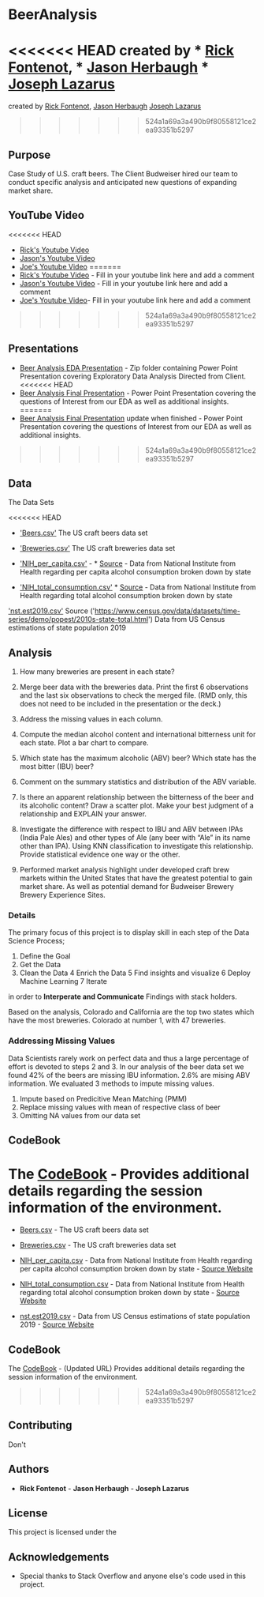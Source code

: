 # BeerAnalysis 
<<<<<<< HEAD
created by * [Rick Fontenot]('https://github.com/rickfontenot/DS6306_Study1'), * [Jason Herbaugh](https://github.com/jherbaugh) * [Joseph Lazarus](https://github.com/JoeLazarus)
=======
created by [Rick Fontenot](https://github.com/rickfontenot), [Jason Herbaugh](https://github.com/jherbaugh) [Joseph Lazarus](https://github.com/JoeLazarus)
>>>>>>> 524a1a69a3a490b9f80558121ce2ea93351b5297

## Purpose

Case Study of U.S. craft beers. The Client Budweiser hired our team to conduct specific analysis and anticipated new questions of expanding market share.

## YouTube Video

<<<<<<< HEAD
* [Rick's Youtube Video](www.youtube.com) 
* [Jason's Youtube Video](www.youtube.com) 
* [Joe's Youtube Video](www.youtube.com)
=======
* [Rick's Youtube Video](www.youtube.com) - Fill in your youtube link here and add a comment
* [Jason's Youtube Video](www.youtube.com) - Fill in your youtube link here and add a comment
* [Joe's Youtube Video](www.youtube.com)- Fill in your youtube link here and add a comment
>>>>>>> 524a1a69a3a490b9f80558121ce2ea93351b5297

## Presentations

* [Beer Analysis EDA Presentation](https://github.com/rickfontenot/DS6306_Study1/blob/main/Case%20Study%201%20EDA.ppt.zip) - Zip folder containing Power Point Presentation covering Exploratory Data Analysis Directed from Client.
<<<<<<< HEAD
* [Beer Analysis Final Presentation](GitHubUrl) - Power Point Presentation covering the questions of Interest from our EDA as well as additional insights.
=======
* [Beer Analysis Final Presentation](GitHubUrl) update when finished - Power Point Presentation covering the questions of Interest from our EDA as well as additional insights.
>>>>>>> 524a1a69a3a490b9f80558121ce2ea93351b5297

## Data
The Data Sets

<<<<<<< HEAD
* ['Beers.csv']('https://github.com/rickfontenot/DS6306_Study1/blob/main/Beers.csv')  The US craft beers data set

* ['Breweries.csv']('https://github.com/rickfontenot/DS6306_Study1/blob/main/Breweries.csv') The US craft breweries data set

* ['NIH_per_capita.csv'](https://github.com/rickfontenot/DS6306_Study1/blob/main/NIH_per_capita.csv) - * [Source]('https://vinepair.com/articles/map-states-drink-beer-america-2020/') - Data from National Institute from Health regarding per capita alcohol consumption broken down by state

* ['NIH_total_consumption.csv'](GithubURL)  * [Source](https://vinepair.com/articles/map-states-drink-beer-america-2020/) - Data from National Institute from Health regarding total alcohol consumption broken down by state

['nst.est2019.csv'](https://github.com/rickfontenot/DS6306_Study1/blob/main/nst-est2019.csv) Source ('https://www.census.gov/data/datasets/time-series/demo/popest/2010s-state-total.html') Data from US Census estimations of state population 2019

## Analysis

1.   How many breweries are present in each state?

2.   Merge beer data with the breweries data. Print the first 6 observations and the last six observations to check the merged file.  (RMD only, this does not need to be included in the presentation or the deck.)

3.   Address the missing values in each column.

4.   Compute the median alcohol content and international bitterness unit for each state. Plot a bar chart to compare.

5.   Which state has the maximum alcoholic (ABV) beer? Which state has the most bitter (IBU) beer?

6.   Comment on the summary statistics and distribution of the ABV variable.

7.   Is there an apparent relationship between the bitterness of the beer and its alcoholic content? Draw a scatter plot.  Make your best judgment of a relationship and EXPLAIN your answer.

8.  Investigate the difference with respect to IBU and ABV between IPAs (India Pale Ales) and other types of Ale (any beer with “Ale” in its name other than IPA).  Using KNN classification to investigate this relationship.  Provide statistical evidence one way or the other. 

9.  Performed market analysis highlight under developed craft brew markets within the United States that have the greatest potential to gain market share. As well as potential demand for Budweiser Brewery Brewery Experience Sites. 

### Details 
The primary focus of this project is to display skill in each step of the Data Science Process; 
1. Define the Goal 
2. Get the Data 
3. Clean the Data
4 Enrich the Data
5 Find insights and visualize
6 Deploy Machine Learning
7 Iterate 

in order to **Interperate and Communicate** Findings with stack holders. 

Based on the analysis, Colorado and California are the top two states which have the most breweries. Colorado at number 1, with 47 breweries. 

### Addressing Missing Values
Data Scientists rarely work on perfect data and thus a large percentage of effort is devoted to steps 2 and 3. In our analysis of the beer data set we found 42% of the beers are missing IBU information. 2.6% are mising ABV information. We evaluated 3 methods to impute missing values. 

1. Impute based on Predicitive Mean Matching (PMM)
2. Replace missing values with mean of respective class of beer
3. Omitting NA values from our data set



## CodeBook

The [CodeBook]('https://github.com/rickfontenot/DS6306_Study1/blob/main/Case%20Study%2001%20Codebook.xlsx') - Provides additional details regarding the session information of the environment.
=======
* [Beers.csv](https://github.com/rickfontenot/DS6306_Study1/blob/main/Beers.csv) - The US craft beers data set

* [Breweries.csv](https://github.com/rickfontenot/DS6306_Study1/blob/main/Breweries.csv) - The US craft breweries data set

* [NIH_per_capita.csv](https://github.com/rickfontenot/DS6306_Study1/blob/main/NIH_per_capita.csv) - Data from National Institute from Health regarding per capita alcohol consumption broken down by state - [Source Website](https://vinepair.com/articles/map-states-drink-beer-america-2020/) 

* [NIH_total_consumption.csv](https://github.com/rickfontenot/DS6306_Study1/blob/main/NIH_total_consumption.csv) - Data from National Institute from Health regarding total alcohol consumption broken down by state - [Source Website](https://vinepair.com/articles/map-states-drink-beer-america-2020/)

* [nst.est2019.csv](https://github.com/rickfontenot/DS6306_Study1/blob/main/nst-est2019.csv) - Data from US Census estimations of state population 2019 - [Source Website](https://www.census.gov/data/datasets/time-series/demo/popest/2010s-state-total.html)

## CodeBook

The [CodeBook](https://github.com/rickfontenot/DS6306_Study1/) - (Updated URL) Provides additional details regarding the session information of the environment.
>>>>>>> 524a1a69a3a490b9f80558121ce2ea93351b5297

## Contributing

Don't 

## Authors

* **Rick Fontenot** - **Jason Herbaugh** - **Joseph Lazarus**

## License
This project is licensed under the 

## Acknowledgements

* Special thanks to Stack Overflow and anyone else's code used in this project. 

